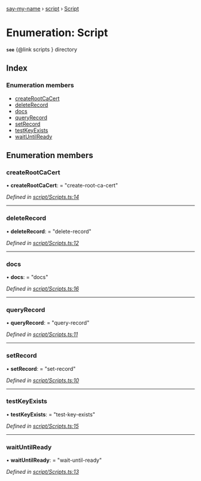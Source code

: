 [say-my-name](../README.md) › [script](../modules/script.md) › [Script](script.script-1.md)

# Enumeration: Script

**`see`** {@link scripts } directory

## Index

### Enumeration members

* [createRootCaCert](script.script-1.md#createrootcacert)
* [deleteRecord](script.script-1.md#deleterecord)
* [docs](script.script-1.md#docs)
* [queryRecord](script.script-1.md#queryrecord)
* [setRecord](script.script-1.md#setrecord)
* [testKeyExists](script.script-1.md#testkeyexists)
* [waitUntilReady](script.script-1.md#waituntilready)

## Enumeration members

###  createRootCaCert

• **createRootCaCert**: = "create-root-ca-cert"

*Defined in [script/Scripts.ts:14](https://github.com/matthewjosephtaylor/say-my-name/blob/3dc1c34/src/js/script/Scripts.ts#L14)*

___

###  deleteRecord

• **deleteRecord**: = "delete-record"

*Defined in [script/Scripts.ts:12](https://github.com/matthewjosephtaylor/say-my-name/blob/3dc1c34/src/js/script/Scripts.ts#L12)*

___

###  docs

• **docs**: = "docs"

*Defined in [script/Scripts.ts:16](https://github.com/matthewjosephtaylor/say-my-name/blob/3dc1c34/src/js/script/Scripts.ts#L16)*

___

###  queryRecord

• **queryRecord**: = "query-record"

*Defined in [script/Scripts.ts:11](https://github.com/matthewjosephtaylor/say-my-name/blob/3dc1c34/src/js/script/Scripts.ts#L11)*

___

###  setRecord

• **setRecord**: = "set-record"

*Defined in [script/Scripts.ts:10](https://github.com/matthewjosephtaylor/say-my-name/blob/3dc1c34/src/js/script/Scripts.ts#L10)*

___

###  testKeyExists

• **testKeyExists**: = "test-key-exists"

*Defined in [script/Scripts.ts:15](https://github.com/matthewjosephtaylor/say-my-name/blob/3dc1c34/src/js/script/Scripts.ts#L15)*

___

###  waitUntilReady

• **waitUntilReady**: = "wait-until-ready"

*Defined in [script/Scripts.ts:13](https://github.com/matthewjosephtaylor/say-my-name/blob/3dc1c34/src/js/script/Scripts.ts#L13)*
